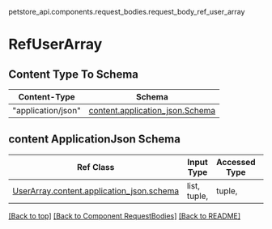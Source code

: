 petstore_api.components.request_bodies.request_body_ref_user_array
# RefUserArray

## Content Type To Schema
Content-Type | Schema
------------ | -------
"application/json" | [content.application_json.Schema](#content-applicationjson-schema)

## content ApplicationJson Schema
Ref Class | Input Type | Accessed Type | Description
--------- | ---------- | ------------- | ------------
[UserArray.content.application_json.schema](../../components/request_bodies/request_body_user_array.md#content-applicationjson-schema) | list, tuple,  | tuple,  | 

[[Back to top]](#top) [[Back to Component RequestBodies]](../../../README.md#Component-RequestBodies) [[Back to README]](../../../README.md)
